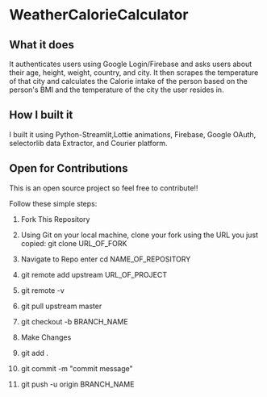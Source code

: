 # WeatherCalorieCalculator
## What it does
It authenticates users using Google Login/Firebase and asks users about their age, height, weight, country, and city. It then scrapes the temperature of that city and calculates the Calorie intake of the person based on the person's BMI and the temperature of the city the user resides in. 

## How I built it
I built it using Python-Streamlit,Lottie animations, Firebase, Google OAuth, selectorlib data Extractor, and Courier platform.

## Open for Contributions
This is an open source project so feel free to contribute!!

Follow these simple steps:

1. Fork This Repository
	
2.  Using Git on your local machine, clone your fork using the URL you just copied: git clone URL_OF_FORK
	
3.  Navigate to Repo enter cd NAME_OF_REPOSITORY
	
4.  git remote add upstream URL_OF_PROJECT
	
5.  git remote -v
	
6.  git pull upstream master
	
7.  git checkout -b BRANCH_NAME
	
8.  Make Changes
	
9.  git add .
	
10.  git commit -m "commit message"
       
11.  git push -u origin BRANCH_NAME
